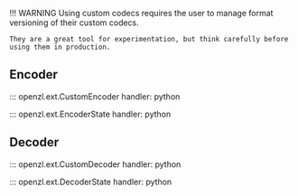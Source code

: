 !!! WARNING
    Using custom codecs requires the user to manage format versioning of their custom codecs.

    They are a great tool for experimentation, but think carefully before using them in production.

## Encoder

::: openzl.ext.CustomEncoder
    handler: python

::: openzl.ext.EncoderState
    handler: python

## Decoder


::: openzl.ext.CustomDecoder
    handler: python

::: openzl.ext.DecoderState
    handler: python
